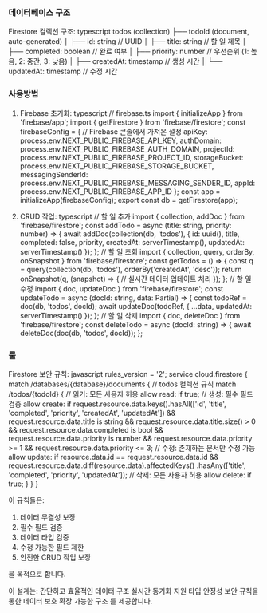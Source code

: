 ### 데이터베이스 구조

Firestore 컬렉션 구조:
typescript
todos (collection)
├── todoId (document, auto-generated)
│ ├── id: string // UUID
│ ├── title: string // 할 일 제목
│ ├── completed: boolean // 완료 여부
│ ├── priority: number // 우선순위 (1: 높음, 2: 중간, 3: 낮음)
│ ├── createdAt: timestamp // 생성 시간
│ └── updatedAt: timestamp // 수정 시간

### 사용방법

1. Firebase 초기화:
typescript
// firebase.ts
import { initializeApp } from 'firebase/app';
import { getFirestore } from 'firebase/firestore';
const firebaseConfig = {
// Firebase 콘솔에서 가져온 설정
apiKey: process.env.NEXT_PUBLIC_FIREBASE_API_KEY,
authDomain: process.env.NEXT_PUBLIC_FIREBASE_AUTH_DOMAIN,
projectId: process.env.NEXT_PUBLIC_FIREBASE_PROJECT_ID,
storageBucket: process.env.NEXT_PUBLIC_FIREBASE_STORAGE_BUCKET,
messagingSenderId: process.env.NEXT_PUBLIC_FIREBASE_MESSAGING_SENDER_ID,
appId: process.env.NEXT_PUBLIC_FIREBASE_APP_ID
};
const app = initializeApp(firebaseConfig);
export const db = getFirestore(app);


2. CRUD 작업:
typescript
// 할 일 추가
import { collection, addDoc } from 'firebase/firestore';
const addTodo = async (title: string, priority: number) => {
await addDoc(collection(db, 'todos'), {
id: uuid(),
title,
completed: false,
priority,
createdAt: serverTimestamp(),
updatedAt: serverTimestamp()
});
};
// 할 일 조회
import { collection, query, orderBy, onSnapshot } from 'firebase/firestore';
const getTodos = () => {
const q = query(collection(db, 'todos'), orderBy('createdAt', 'desc'));
return onSnapshot(q, (snapshot) => {
// 실시간 데이터 업데이트 처리
});
};
// 할 일 수정
import { doc, updateDoc } from 'firebase/firestore';
const updateTodo = async (docId: string, data: Partial<Todo>) => {
const todoRef = doc(db, 'todos', docId);
await updateDoc(todoRef, {
...data,
updatedAt: serverTimestamp()
});
};
// 할 일 삭제
import { doc, deleteDoc } from 'firebase/firestore';
const deleteTodo = async (docId: string) => {
await deleteDoc(doc(db, 'todos', docId));
};


### 룰

Firestore 보안 규칙:
javascript
rules_version = '2';
service cloud.firestore {
match /databases/{database}/documents {
// todos 컬렉션 규칙
match /todos/{todoId} {
// 읽기: 모든 사용자 허용
allow read: if true;
// 생성: 필수 필드 검증
allow create: if
request.resource.data.keys().hasAll(['id', 'title', 'completed', 'priority', 'createdAt', 'updatedAt']) &&
request.resource.data.title is string &&
request.resource.data.title.size() > 0 &&
request.resource.data.completed is bool &&
request.resource.data.priority is number &&
request.resource.data.priority >= 1 &&
request.resource.data.priority <= 3;
// 수정: 존재하는 문서만 수정 가능
allow update: if
resource.data.id == request.resource.data.id &&
request.resource.data.diff(resource.data).affectedKeys()
.hasAny(['title', 'completed', 'priority', 'updatedAt']);
// 삭제: 모든 사용자 허용
allow delete: if true;
}
}
}



이 규칙들은:
1. 데이터 무결성 보장
2. 필수 필드 검증
3. 데이터 타입 검증
4. 수정 가능한 필드 제한
5. 안전한 CRUD 작업 보장

을 목적으로 합니다.

이 설계는:
간단하고 효율적인 데이터 구조
실시간 동기화 지원
타입 안정성
보안 규칙을 통한 데이터 보호
확장 가능한 구조
를 제공합니다.
